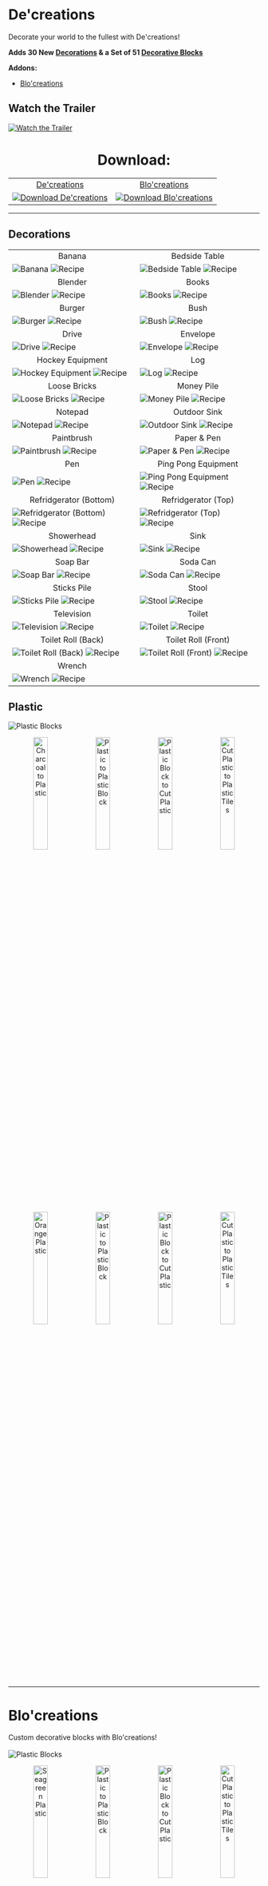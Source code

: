 # De'creations
Decorate your world to the fullest with De'creations!

**Adds 30 New [Decorations](#decorations) & a Set of 51 [Decorative Blocks](#plastic)**

**Addons:**
- [Blo'creations](#blocreations)

## Watch the Trailer
<a href="https://youtu.be/-TRLEKwGiQk"> <img src="https://github.com/ChauhanSai/De-creations/blob/main/images/Thumb.png?raw=true" alt="Watch the Trailer" /> </a>

<h1 align="center">Download:</h1>
<table>
 <tr> <!-- Row -->
  <td align="center"><a href="https://github.com/ChauhanSai/De-creations/releases/download/v1.0.0/De.creations.mcaddon"> De'creations </a></td> <!-- Column -->
  <td align="center"><a href="https://github.com/ChauhanSai/De-creations/releases/download/v1.0.0/Blo.creations.mcaddon"> Blo'creations </a></td>
 </tr>
 <tr>
  <td>
   <a href="https://github.com/ChauhanSai/De-creations/releases/download/v1.0.0/De.creations.mcaddon"> <img src="https://github.com/ChauhanSai/De-creations/blob/main/images/pack_icon.png?raw=true" alt="Download De'creations"/> </a>
  </td>
  <td>
   <a href="https://github.com/ChauhanSai/De-creations/releases/download/v1.0.0/Blo.creations.mcaddon"> <img src="https://github.com/ChauhanSai/De-creations/blob/main/addons/Blo'creations/images/pack_icon.png?raw=true" alt="Download Blo'creations"/> </a>
  </td>
 </tr>
</table>

<hr/>

## Decorations
<table>
 <tr> <!-- Row -->
		<td align="center">Banana</td> <!-- Column -->
		<td align="center">Bedside Table</td>
	</tr>
	<tr>
		<td>
   <img src="https://github.com/ChauhanSai/De-creations/blob/main/images/banana.png?raw=true" alt="Banana" />
   <img src="https://github.com/ChauhanSai/De-creations/blob/main/images/banana.recipe.png?raw=true" alt="Recipe" />
  </td>
		<td>
   <img src="https://github.com/ChauhanSai/De-creations/blob/main/images/bedside.png?raw=true" alt="Bedside Table" />
   <img src="https://github.com/ChauhanSai/De-creations/blob/main/images/bedside.recipe.png?raw=true" alt="Recipe" />
  </td>
	</tr>
 <tr>
		<td align="center">Blender</td>
		<td align="center">Books</td>
	</tr>
	<tr>
		<td>
   <img src="https://github.com/ChauhanSai/De-creations/blob/main/images/blender.png?raw=true" alt="Blender" />
   <img src="https://github.com/ChauhanSai/De-creations/blob/main/images/blender.recipe.png?raw=true" alt="Recipe" />
  </td>
		<td>
   <img src="https://github.com/ChauhanSai/De-creations/blob/main/images/books.png?raw=true" alt="Books" />
   <img src="https://github.com/ChauhanSai/De-creations/blob/main/images/books.recipe.png?raw=true" alt="Recipe" />
  </td>
	</tr>
 <tr>
		<td align="center">Burger</td>
		<td align="center">Bush</td>
	</tr>
	<tr>
		<td>
   <img src="https://github.com/ChauhanSai/De-creations/blob/main/images/burger.png?raw=true" alt="Burger" />
   <img src="https://github.com/ChauhanSai/De-creations/blob/main/images/burger.recipe.png?raw=true" alt="Recipe" />
  </td>
		<td>
   <img src="https://github.com/ChauhanSai/De-creations/blob/main/images/bush.png?raw=true" alt="Bush" />
   <img src="https://github.com/ChauhanSai/De-creations/blob/main/images/bush.recipe.png?raw=true" alt="Recipe" />
  </td>
	</tr>
 <tr>
		<td align="center">Drive</td>
		<td align="center">Envelope</td>
	</tr>
	<tr>
		<td>
   <img src="https://github.com/ChauhanSai/De-creations/blob/main/images/drive.png?raw=true" alt="Drive" />
   <img src="https://github.com/ChauhanSai/De-creations/blob/main/images/drive.recipe.png?raw=true" alt="Recipe" />
  </td>
		<td>
   <img src="https://github.com/ChauhanSai/De-creations/blob/main/images/envelope.png?raw=true" alt="Envelope" />
   <img src="https://github.com/ChauhanSai/De-creations/blob/main/images/envelope.recipe.png?raw=true" alt="Recipe" />
  </td>
	</tr>
 <tr>
		<td align="center">Hockey Equipment</td>
		<td align="center">Log</td>
	</tr>
	<tr>
		<td>
   <img src="https://github.com/ChauhanSai/De-creations/blob/main/images/hockey.png?raw=true" alt="Hockey Equipment" />
   <img src="https://github.com/ChauhanSai/De-creations/blob/main/images/hockey.recipe.png?raw=true" alt="Recipe" />
  </td>
		<td>
   <img src="https://github.com/ChauhanSai/De-creations/blob/main/images/csdeclog.png?raw=true" alt="Log" />
   <img src="https://github.com/ChauhanSai/De-creations/blob/main/images/csdeclog.recipe.png?raw=true" alt="Recipe" />
  </td>
	</tr>
 <tr>
		<td align="center">Loose Bricks</td>
		<td align="center">Money Pile</td>
	</tr>
	<tr>
		<td>
   <img src="https://github.com/ChauhanSai/De-creations/blob/main/images/bricks.png?raw=true" alt="Loose Bricks" />
   <img src="https://github.com/ChauhanSai/De-creations/blob/main/images/bricks.recipe.png?raw=true" alt="Recipe" />
  </td>
		<td>
   <img src="https://github.com/ChauhanSai/De-creations/blob/main/images/money.png?raw=true" alt="Money Pile" />
   <img src="https://github.com/ChauhanSai/De-creations/blob/main/images/money.recipe.png?raw=true" alt="Recipe" />
  </td>
	</tr>
 <tr>
		<td align="center">Notepad</td>
		<td align="center">Outdoor Sink</td>
	</tr>
	<tr>
		<td>
   <img src="https://github.com/ChauhanSai/De-creations/blob/main/images/notes.png?raw=true" alt="Notepad" />
   <img src="https://github.com/ChauhanSai/De-creations/blob/main/images/notes.recipe.png?raw=true" alt="Recipe" />
  </td>
		<td>
   <img src="https://github.com/ChauhanSai/De-creations/blob/main/images/sinkoutdoor.png?raw=true" alt="Outdoor Sink" />
   <img src="https://github.com/ChauhanSai/De-creations/blob/main/images/sinkoutdoor.recipe.png?raw=true" alt="Recipe" />
  </td>
	</tr>
 <tr>
		<td align="center">Paintbrush</td>
		<td align="center">Paper & Pen</td>
	</tr>
	<tr>
		<td>
   <img src="https://github.com/ChauhanSai/De-creations/blob/main/images/paintbrush.png?raw=true" alt="Paintbrush" />
   <img src="https://github.com/ChauhanSai/De-creations/blob/main/images/paintbrush.recipe.png?raw=true" alt="Recipe" />
  </td>
		<td>
   <img src="https://github.com/ChauhanSai/De-creations/blob/main/images/paper.png?raw=true" alt="Paper & Pen" />
   <img src="https://github.com/ChauhanSai/De-creations/blob/main/images/paper.recipe.png?raw=true" alt="Recipe" />
  </td>
	</tr>
 <tr>
		<td align="center">Pen</td>
		<td align="center">Ping Pong Equipment</td>
	</tr>
	<tr>
		<td>
   <img src="https://github.com/ChauhanSai/De-creations/blob/main/images/pen.png?raw=true" alt="Pen" />
   <img src="https://github.com/ChauhanSai/De-creations/blob/main/images/pen.recipe.png?raw=true" alt="Recipe" />
  </td>
		<td>
   <img src="https://github.com/ChauhanSai/De-creations/blob/main/images/pong.png?raw=true" alt="Ping Pong Equipment" />
   <img src="https://github.com/ChauhanSai/De-creations/blob/main/images/pong.recipe.png?raw=true" alt="Recipe" />
  </td>
	</tr>
 <tr>
		<td align="center">Refridgerator (Bottom)</td>
		<td align="center">Refridgerator (Top)</td>
	</tr>
	<tr>
		<td>
   <img src="https://github.com/ChauhanSai/De-creations/blob/main/images/fridgebottom.png?raw=true" alt="Refridgerator (Bottom)" />
   <img src="https://github.com/ChauhanSai/De-creations/blob/main/images/fridgebottom.recipe.png?raw=true" alt="Recipe" />
  </td>
		<td>
   <img src="https://github.com/ChauhanSai/De-creations/blob/main/images/fridgetop.png?raw=true" alt="Refridgerator (Top)" />
   <img src="https://github.com/ChauhanSai/De-creations/blob/main/images/fridgetop.recipe.png?raw=true" alt="Recipe" />
  </td>
	</tr>
 <tr>
		<td align="center">Showerhead</td>
		<td align="center">Sink</td>
	</tr>
	<tr>
		<td>
   <img src="https://github.com/ChauhanSai/De-creations/blob/main/images/shower.png?raw=true" alt="Showerhead" />
   <img src="https://github.com/ChauhanSai/De-creations/blob/main/images/shower.recipe.png?raw=true" alt="Recipe" />
  </td>
		<td>
   <img src="https://github.com/ChauhanSai/De-creations/blob/main/images/sink.png?raw=true" alt="Sink" />
   <img src="https://github.com/ChauhanSai/De-creations/blob/main/images/sink.recipe.png?raw=true" alt="Recipe" />
  </td>
	</tr>
 <tr>
		<td align="center">Soap Bar</td>
		<td align="center">Soda Can</td>
	</tr>
	<tr>
		<td>
   <img src="https://github.com/ChauhanSai/De-creations/blob/main/images/soap.png?raw=true" alt="Soap Bar" />
   <img src="https://github.com/ChauhanSai/De-creations/blob/main/images/soap.recipe.png?raw=true" alt="Recipe" />
  </td>
		<td>
   <img src="https://github.com/ChauhanSai/De-creations/blob/main/images/soda.png?raw=true" alt="Soda Can" />
   <img src="https://github.com/ChauhanSai/De-creations/blob/main/images/soda.recipe.png?raw=true" alt="Recipe" />
  </td>
	</tr>
 <tr>
		<td align="center">Sticks Pile</td>
		<td align="center">Stool</td>
	</tr>
	<tr>
		<td>
   <img src="https://github.com/ChauhanSai/De-creations/blob/main/images/sticks.png?raw=true" alt="Sticks Pile" />
   <img src="https://github.com/ChauhanSai/De-creations/blob/main/images/sticks.recipe.png?raw=true" alt="Recipe" />
  </td>
		<td>
   <img src="https://github.com/ChauhanSai/De-creations/blob/main/images/stool.png?raw=true" alt="Stool" />
   <img src="https://github.com/ChauhanSai/De-creations/blob/main/images/stool.recipe.png?raw=true" alt="Recipe" />
  </td>
	</tr>
 <tr>
		<td align="center">Television</td>
		<td align="center">Toilet</td>
	</tr>
	<tr>
		<td>
   <img src="https://github.com/ChauhanSai/De-creations/blob/main/images/tv.png?raw=true" alt="Television" />
   <img src="https://github.com/ChauhanSai/De-creations/blob/main/images/tv.recipe.png?raw=true" alt="Recipe" />
  </td>
		<td>
   <img src="https://github.com/ChauhanSai/De-creations/blob/main/images/toilet.png?raw=true" alt="Toilet" />
   <img src="https://github.com/ChauhanSai/De-creations/blob/main/images/toilet.recipe.png?raw=true" alt="Recipe" />
  </td>
	</tr>
 <tr>
		<td align="center">Toilet Roll (Back)</td>
		<td align="center">Toilet Roll (Front)</td>
	</tr>
	<tr>
		<td>
   <img src="https://github.com/ChauhanSai/De-creations/blob/main/images/rollback.png?raw=true" alt="Toilet Roll (Back)" />
   <img src="https://github.com/ChauhanSai/De-creations/blob/main/images/rollback.recipe.png?raw=true" alt="Recipe" />
  </td>
		<td>
   <img src="https://github.com/ChauhanSai/De-creations/blob/main/images/rollfront.png?raw=true" alt="Toilet Roll (Front)" />
   <img src="https://github.com/ChauhanSai/De-creations/blob/main/images/rollfront.recipe.png?raw=true" alt="Recipe" />
  </td>
	</tr>
 <tr>
		<td align="center">Wrench</td>
		<td align="center"> </td>
	</tr>
	<tr>
		<td>
   <img src="https://github.com/ChauhanSai/De-creations/blob/main/images/wrench.png?raw=true" alt="Wrench" />
   <img src="https://github.com/ChauhanSai/De-creations/blob/main/images/wrench.recipe.png?raw=true" alt="Recipe" />
  </td>
		<td> </td>
	</tr>
</table>

## Plastic
<img src="https://github.com/ChauhanSai/De-creations/blob/main/images/plastic_blocks.png?raw=true" alt="Plastic Blocks" />

<p align="center">
<img src="https://github.com/ChauhanSai/De-creations/blob/main/images/recipe.plastic.png?raw=true" alt="Charcoal to Plastic" width="24%" />

<img src="https://github.com/ChauhanSai/De-creations/blob/main/images/recipe.plastic_block.png?raw=true" alt="Plastic to Plastic Block" width="24%" />

<img src="https://github.com/ChauhanSai/De-creations/blob/main/images/recipe.plastic_cut.png?raw=true" alt="Plastic Block to Cut Plastic" width="24%" />

<img src="https://github.com/ChauhanSai/De-creations/blob/main/images/recipe.plastic_tiles.png?raw=true" alt="Cut Plastic to Plastic Tiles" width="24%" />
</p>
 
<p align="center">
<img src="https://github.com/ChauhanSai/De-creations/blob/main/images/recipe.orange.png?raw=true" alt="Orange Plastic" width="24%" />

<img src="https://github.com/ChauhanSai/De-creations/blob/main/images/recipe.orange_block.png?raw=true" alt="Plastic to Plastic Block" width="24%" />

<img src="https://github.com/ChauhanSai/De-creations/blob/main/images/recipe.orange_cut.png?raw=true" alt="Plastic Block to Cut Plastic" width="24%" />

<img src="https://github.com/ChauhanSai/De-creations/blob/main/images/recipe.orange_tiles.png?raw=true" alt="Cut Plastic to Plastic Tiles" width="24%" />
</p>

<hr/>

# Blo'creations
Custom decorative blocks with Blo'creations!
<br/><br/><img src="https://github.com/ChauhanSai/De-creations/blob/main/addons/Blo'creations/images/plastic_blocks.png?raw=true" alt="Plastic Blocks" />

<p align="center">
<img src="https://github.com/ChauhanSai/De-creations/blob/main/addons/Blo'creations/images/recipe.seagreen.png?raw=true" alt="Seagreen Plastic" width="24%" />

<img src="https://github.com/ChauhanSai/De-creations/blob/main/addons/Blo'creations/images/recipe.seagreen_block.png?raw=true" alt="Plastic to Plastic Block" width="24%" />

<img src="https://github.com/ChauhanSai/De-creations/blob/main/addons/Blo'creations/images/recipe.seagreen_cut.png?raw=true" alt="Plastic Block to Cut Plastic" width="24%" />

<img src="https://github.com/ChauhanSai/De-creations/blob/main/addons/Blo'creations/images/recipe.seagreen_tiles.png?raw=true" alt="Cut Plastic to Plastic Tiles" width="24%" />
</p>

<table>
 <tr> <!-- Row -->
	<td align="center">Midnight Blue</td> <!-- Column -->
	<td align="center">Seagreen</td>
 </tr>
 <tr>
	<td>
   		<img src="https://github.com/ChauhanSai/De-creations/blob/main/addons/Blo'creations/images/plastic.midnightblue.png?raw=true" alt="Midnight Blue" width="100%"/>
   		<img src="https://github.com/ChauhanSai/De-creations/blob/main/addons/Blo'creations/images/dye.blue.png?raw=true" alt="Recipe" width="30%"/>
		<img src="https://github.com/ChauhanSai/De-creations/blob/main/addons/Blo'creations/images/dye.black.png?raw=true" alt="Recipe" width="30%"/>
		<img src="https://github.com/ChauhanSai/De-creations/blob/main/addons/Blo'creations/images/dye.black.png?raw=true" alt="Recipe" width="30%"/>
  	</td>
	<td>
 		<img src="https://github.com/ChauhanSai/De-creations/blob/main/addons/Blo'creations/images/plastic.seagreen.png?raw=true" alt="Seagreen" width="100%"/>
 	 	<img src="https://github.com/ChauhanSai/De-creations/blob/main/addons/Blo'creations/images/dye.lime.png?raw=true" alt="Recipe" width="30%"/>
		<img src="https://github.com/ChauhanSai/De-creations/blob/main/addons/Blo'creations/images/dye.lightblue.png?raw=true" alt="Recipe" width="30%"/>
		<img src="https://github.com/ChauhanSai/De-creations/blob/main/addons/Blo'creations/images/dye.black.png?raw=true" alt="Recipe" width="30%"/>
	</td>
 </tr>
 <tr> <!-- Row -->
	<td align="center">Mundane Coral</td> <!-- Column -->
	<td align="center">Burlywood</td>
 </tr>
 <tr>
	<td>
   		<img src="https://github.com/ChauhanSai/De-creations/blob/main/addons/Blo'creations/images/plastic.mundanecoral.png?raw=true" alt="Midnight Blue" width="100%"/>
   		<img src="https://github.com/ChauhanSai/De-creations/blob/main/addons/Blo'creations/images/dye.pink.png?raw=true" alt="Recipe" width="30%"/>
		<img src="https://github.com/ChauhanSai/De-creations/blob/main/addons/Blo'creations/images/dye.orange.png?raw=true" alt="Recipe" width="30%"/>
		<img src="https://github.com/ChauhanSai/De-creations/blob/main/addons/Blo'creations/images/dye.red.png?raw=true" alt="Recipe" width="30%"/>
  	</td>
	<td>
 		<img src="https://github.com/ChauhanSai/De-creations/blob/main/addons/Blo'creations/images/plastic.burlywood.png?raw=true" alt="Seagreen" width="100%"/>
 	 	<img src="https://github.com/ChauhanSai/De-creations/blob/main/addons/Blo'creations/images/dye.yellow.png?raw=true" alt="Recipe" width="30%"/>
		<img src="https://github.com/ChauhanSai/De-creations/blob/main/addons/Blo'creations/images/dye.white.png?raw=true" alt="Recipe" width="30%"/>
		<img src="https://github.com/ChauhanSai/De-creations/blob/main/addons/Blo'creations/images/dye.lightgray.png?raw=true" alt="Recipe" width="30%"/>
	</td>
 </tr>
 <tr> <!-- Row -->
	<td align="center">Neon Blurple Periwinkle</td> <!-- Column -->
	<td align="center"> </td>
 </tr>
 <tr>
	<td>
   		<img src="https://github.com/ChauhanSai/De-creations/blob/main/addons/Blo'creations/images/plastic.neonblurpleperiwinkle.png?raw=true" alt="Midnight Blue" width="100%"/>
   		<img src="https://github.com/ChauhanSai/De-creations/blob/main/addons/Blo'creations/images/dye.purple.png?raw=true" alt="Recipe" width="30%"/>
		<img src="https://github.com/ChauhanSai/De-creations/blob/main/addons/Blo'creations/images/dye.blue.png?raw=true" alt="Recipe" width="30%"/>
		<img src="https://github.com/ChauhanSai/De-creations/blob/main/addons/Blo'creations/images/dye.white.png?raw=true" alt="Recipe" width="30%"/>
  	</td>
	<td> </td>
 </tr>
</table>

<hr/>

<section align="center"><a href="#download"><img src="https://i.imgur.com/ynexOH5.jpg" width="20%"/></a></section>
